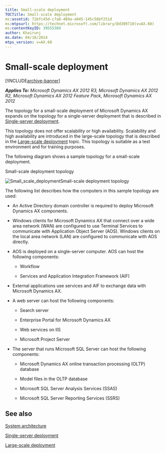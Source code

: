 ```yaml
---
title: Small-scale deployment
TOCTitle: Small-scale deployment
ms:assetid: 71bfc45d-c7a8-489a-a945-145c58bf251d
ms:mtpsurl: https://technet.microsoft.com/library/Dd309710(v=AX.60)
ms:contentKeyID: 39555369
author: Khairunj
ms.date: 04/18/2014
mtps_version: v=AX.60
---
```


# Small-scale deployment 


[!INCLUDE[archive-banner](includes/archive-banner.md)]


_**Applies To:** Microsoft Dynamics AX 2012 R3, Microsoft Dynamics AX 2012 R2, Microsoft Dynamics AX 2012 Feature Pack, Microsoft Dynamics AX 2012_

The topology for a small-scale deployment of Microsoft Dynamics AX expands on the topology for a single-server deployment that is described in [Single-server deployment](single-server-deployment.md).

This topology does not offer scalability or high availability. Scalability and high availability are introduced in the large-scale topology that is described in the [Large-scale deployment](large-scale-deployment.md) topic. This topology is suitable as a test environment and for training purposes.

The following diagram shows a sample topology for a small-scale deployment.

Small-scale deployment topology

  
![Small\_scale\_deployment](images/Dd309710.Small_scale_deployment(AX.60).gif "Small_scale_deployment")Small-scale deployment topology

The following list describes how the computers in this sample topology are used:

  - An Active Directory domain controller is required to deploy Microsoft Dynamics AX components.

  - Windows clients for Microsoft Dynamics AX that connect over a wide area network (WAN) are configured to use Terminal Services to communicate with Application Object Server (AOS). Windows clients on the local area network (LAN) are configured to communicate with AOS directly.

  - AOS is deployed on a single-server computer. AOS can host the following components:
    
      - Workflow
    
      - Services and Application Integration Framework (AIF)

  - External applications use services and AIF to exchange data with Microsoft Dynamics AX.

  - A web server can host the following components:
    
      - Search server
    
      - Enterprise Portal for Microsoft Dynamics AX
    
      - Web services on IIS
    
      - Microsoft Project Server

  - The server that runs Microsoft SQL Server can host the following components:
    
      - Microsoft Dynamics AX online transaction processing (OLTP) database
    
      - Model files in the OLTP database
    
      - Microsoft SQL Server Analysis Services (SSAS)
    
      - Microsoft SQL Server Reporting Services (SSRS)

## See also

[System architecture](system-architecture.md)

[Single-server deployment](single-server-deployment.md)

[Large-scale deployment](large-scale-deployment.md)

  


